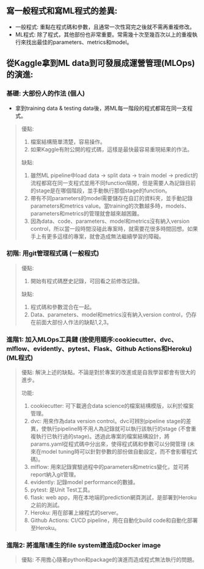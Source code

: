 ## 寫一般程式和寫ML程式的差異:
- 一般程式: 重點在程式碼和參數，且通常一次性寫完之後就不需再重複修改。
- ML程式: 除了程式，其他部份也非常重要。常需幾十次至幾百次以上的重複執行來找出最佳的parameters、metrics和model。
## 從Kaggle拿到ML data到可發展成運營管理(MLOps)的演進:
### 基礎: 大部份人的作法 (個人)
- 拿到training data & testing data後，將ML每一階段的程式都寫在同一支程式。
> 優點:
> 1. 檔案結構簡單清楚，容易操作。
> 2. 如果Kaggle有附公開的程式碼，這樣是最快最容易重現結果的作法。
>
> 缺點:
> 1. 雖然ML pipeline中load data -> split data -> train model -> predict的流程都寫在同一支程式並用不同function隔開，但是需要人為記錄目前的stage是在哪個階段，並手動執行那個stage的function。
> 2. 帶有不同parameters的model需要儲存在自訂的資料夾，並手動記錄parameters和metrics value。當training的次數越多時，models、parameters和metrics的管理就會越來越困難。
> 3. 因為data、code、parameters、model和metrics沒有納入version control，所以當一段時間沒碰此專案時，就需要花很多時間回想。如果手上有更多這樣的專案，就會造成無法繼續學習的障礙。
### 初階: 用git管理程式碼 (一般程式)
> 優點:
> 1. 開始有程式碼歷史記錄，可回看之前修改記錄。
> 
> 缺點:
> 1. 程式碼和參數混合在一起。
> 2. Data、parameters、model和metrics沒有納入version control，仍存在前面大部份人作法的缺點1,2,3。
### 進階1: 加入MLOps工具鏈 (按使用順序:cookiecutter、dvc、mlflow、evidently、pytest、Flask、Github Actions和Heroku) (ML程式)
> 優點: 解決上述的缺點。不論是對於專案的改進或是自我學習都會有很大的進步。
> 
> 功能:
> 1. cookiecutter: 可下載適合data science的檔案結構模版，以利於檔案管理。
> 2. dvc: 用來作為data version control。dvc可辨別pipeline stage的差異，使執行pipeline時不用人為記錄就可以執行該執行的stage (不會重複執行已執行過的stage)。透過此專案的檔案結構設計，將params.yaml從程式碼中分出來，使得程式碼和參數可以分開管理 (未來在model tuning時可以針對參數的部份做自動設定，而不會影響程式碼)。
> 3. mlflow: 用來記錄實驗過程中的parameters和metrics變化，並可將report納入git管理。
> 4. evidently: 記錄model performance的數據。
> 5. pytest: 是Unit Test工具。
> 6. flask: web app，用在本地端的prediction網頁測試，是部署到Heroku之前的測試。
> 7. Heroku: 用在部署上線程式的server。
> 8. Github Actions: CI/CD pipeline，用在自動化build code和自動化部署至Heroku。
### 進階2: 將進階1產生的file system建造成Docker image
> 優點: 不用擔心隨著python和package的演進而造成程式無法執行的問題。




